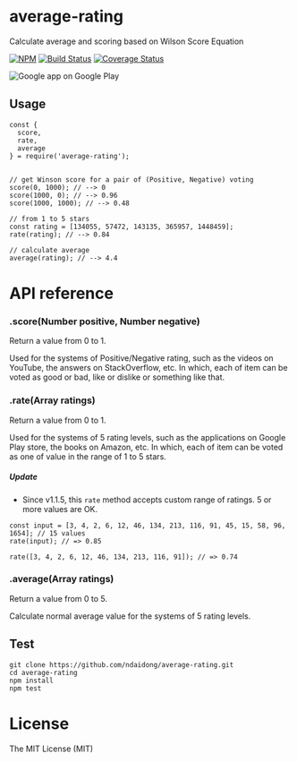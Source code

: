 # average-rating
Calculate  average and scoring based on Wilson Score Equation

[![NPM](https://badge.fury.io/js/average-rating.svg)](https://badge.fury.io/js/average-rating)
[![Build Status](https://travis-ci.org/ndaidong/average-rating.svg?branch=master)](https://travis-ci.org/ndaidong/average-rating)
[![Coverage Status](https://coveralls.io/repos/github/ndaidong/average-rating/badge.svg?branch=master)](https://coveralls.io/github/ndaidong/average-rating?branch=master)

![Google app on Google Play](https://i.imgur.com/XKEEpdb.png)

## Usage

```
const {
  score,
  rate,
  average
} = require('average-rating');


// get Winson score for a pair of (Positive, Negative) voting
score(0, 1000); // --> 0
score(1000, 0); // --> 0.96
score(1000, 1000); // --> 0.48

// from 1 to 5 stars
const rating = [134055, 57472, 143135, 365957, 1448459];
rate(rating); // --> 0.84

// calculate average
average(rating); // --> 4.4
```

# API reference

### .score(Number positive, Number negative)

Return a value from 0 to 1.

Used for the systems of Positive/Negative rating, such as the videos on YouTube, the answers on StackOverflow, etc. In which, each of item can be voted as good or bad, like or dislike or something like that.

### .rate(Array ratings)

Return a value from 0 to 1.

Used for the systems of 5 rating levels, such as the applications on Google Play store, the books on Amazon, etc. In which, each of item can be voted as one of value in the range of 1 to 5 stars.

##### Update

- Since v1.1.5, this `rate` method accepts custom range of ratings. 5 or more values are OK.

```
const input = [3, 4, 2, 6, 12, 46, 134, 213, 116, 91, 45, 15, 58, 96, 1654]; // 15 values
rate(input); // => 0.85

rate([3, 4, 2, 6, 12, 46, 134, 213, 116, 91]); // => 0.74

```


### .average(Array ratings)

Return a value from 0 to 5.

Calculate normal average value for the systems of 5 rating levels.


## Test

```
git clone https://github.com/ndaidong/average-rating.git
cd average-rating
npm install
npm test
```


# License

The MIT License (MIT)
